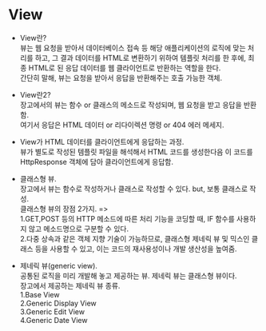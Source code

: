 # View  

- View란?  
뷰는 웹 요청을 받아서 데이터베이스 접속 등 해당 애플리케이션의 로직에 맞는 처리를 하고, 그 결과 데이터를 HTML로 변환하기 위하여 템플릿 처리를 한 후에, 최종 HTML로 된 응답 데이터를 웹 클라이언트로 반환하는 역할을 한다.  
간단히 말해, 뷰는 요청을 받아서 응답을 반환해주는 호출 가능한 객체.

- View란2?  
장고에서의 뷰는 함수 or 클래스의 메소드로 작성되며, 웹 요청을 받고 응답을 반환함.  
여기서 응답은 HTML 데이터 or 리다이렉션 명령 or 404 에러 메세지.  

- View가 HTML 데이터를 클라이언트에게 응답하는 과정.  
뷰가 별도로 작성된 템플릿 파일을 해석해서 HTML 코드를 생성한다음 이 코드를 HttpResponse 객체에 담아 클라이언트에게 응답함.  

- 클래스형 뷰.  
장고에서 뷰는 함수로 작성하거나 클래스로 작성할 수 있다. but, 보통 클래스로 작성.  
클래스형 뷰의 장점 2가지. =>  
1.GET,POST 등의 HTTP 메소드에 따른 처리 기능을 코딩할 때, IF 함수를 사용하지 않고 메소드명으로 구분할 수 있다.  
2.다중 상속과 같은 객체 지향 기술이 가능하므로, 클래스형 제네릭 뷰 및 믹스인 클래스 등을 사용할 수 있고, 이는 코드의 재사용성이나 개발 생산성을 높여줌.

- 제네릭 뷰(generic view).  
공통된 로직을 미리 개발해 놓고 제공하는 뷰. 제네릭 뷰는 클래스형 뷰이다.  
장고에서 제공하는 제네릭 뷰 종류.  
1.Base View  
2.Generic Display View  
3.Generic Edit View  
4.Generic Date View